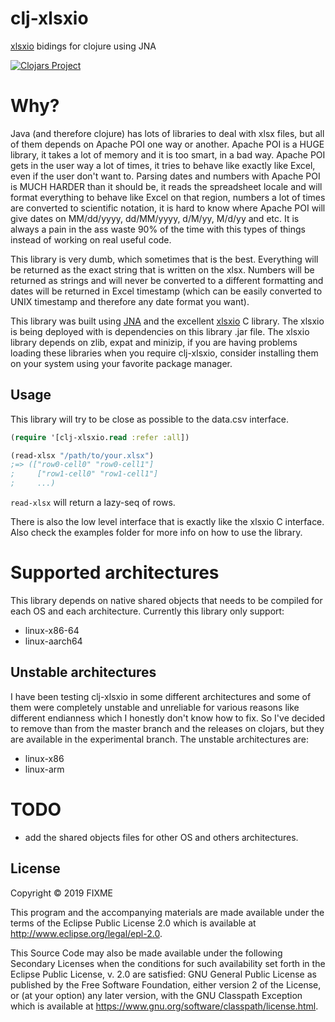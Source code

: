 # clj-xlsxio

[xlsxio](https://github.com/brechtsanders/xlsxio) bidings for clojure using JNA

[![Clojars Project](https://img.shields.io/clojars/v/clj-xlsxio.svg)](https://clojars.org/clj-xlsxio)

# Why?

Java (and therefore clojure) has lots of libraries to deal with xlsx files, but all of them depends on Apache POI one way or another.
Apache POI is a HUGE library, it takes a lot of memory and it is too smart, in a bad way.
Apache POI gets in the user way a lot of times, it tries to behave like exactly like Excel, even if the user don't want to.
Parsing dates and numbers with Apache POI is MUCH HARDER than it should be, it reads the spreadsheet locale and will format everything
to behave like Excel on that region, numbers a lot of times are converted to scientific notation, it is hard to know where Apache POI will give dates on MM/dd/yyyy, dd/MM/yyyy, d/M/yy, M/d/yy and etc.
It is always a pain in the ass waste 90% of the time with this types of things instead of working on real useful code.

This library is very dumb, which sometimes that is the best.
Everything will be returned as the exact string that is written on the xlsx.
Numbers will be returned as strings and will never be converted to a different formatting and dates will be
returned in Excel timestamp (which can be easily converted to UNIX timestamp and therefore any date format you want).

This library was built using [JNA](https://github.com/java-native-access/jna) and the
excellent [xlsxio](https://github.com/brechtsanders/xlsxio) C library.
The xlsxio is being deployed with is dependencies on this library .jar file.
The xlsxio library depends on zlib, expat and minizip, if you are having problems loading these libraries when you require clj-xlsxio,
consider installing them on your system using your favorite package manager.

## Usage

This library will try to be close as possible to the data.csv interface.

```clojure
(require '[clj-xlsxio.read :refer :all])

(read-xlsx "/path/to/your.xlsx")
;=> (["row0-cell0" "row0-cell1"] 
;     ["row1-cell0" "row1-cell1"]
;     ...)
```

`read-xlsx` will return a lazy-seq of rows.

There is also the low level interface that is exactly like the xlsxio C interface.
Also check the examples folder for more info on how to use the library.

# Supported architectures
This library depends on native shared objects that needs to be compiled for each OS and each architecture.
Currently this library only support:
* linux-x86-64
* linux-aarch64

## Unstable architectures
I have been testing clj-xlsxio in some different architectures and some of them were completely unstable
and unreliable for various reasons like different endianness which I honestly don't know how to fix.
So I've decided to remove than from the master branch and the releases on clojars, but they are available
in the experimental branch. The unstable architectures are:
* linux-x86
* linux-arm

# TODO
* add the shared objects files for other OS and others architectures.

## License

Copyright © 2019 FIXME

This program and the accompanying materials are made available under the
terms of the Eclipse Public License 2.0 which is available at
http://www.eclipse.org/legal/epl-2.0.

This Source Code may also be made available under the following Secondary
Licenses when the conditions for such availability set forth in the Eclipse
Public License, v. 2.0 are satisfied: GNU General Public License as published by
the Free Software Foundation, either version 2 of the License, or (at your
option) any later version, with the GNU Classpath Exception which is available
at https://www.gnu.org/software/classpath/license.html.

